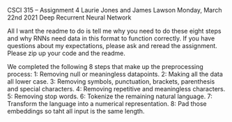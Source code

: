 CSCI 315 – Assignment 4
Laurie Jones and James Lawson
Monday, March 22nd 2021
Deep Recurrent Neural Network



All I want the readme to do is tell me why you need to do these eight steps and why RNNs need data in this format to function correctly. If you have questions about my expectations, please ask and reread the assignment. Please zip up your code and the readme. 


We completed the following 8 steps that make up the preprocessing process:
1: Removing null or meaningless datapoints.
2: Making all the data all lower case.
3: Removing symbols, punctuation, brackets, parenthesis and special characters.
4: Removing repetitive and meaningless characters.
5: Removing stop words.
6: Tokenize the remaining natural language.
7: Transform the language into a numerical representation.
8: Pad those embeddings so taht all input is the same length.



